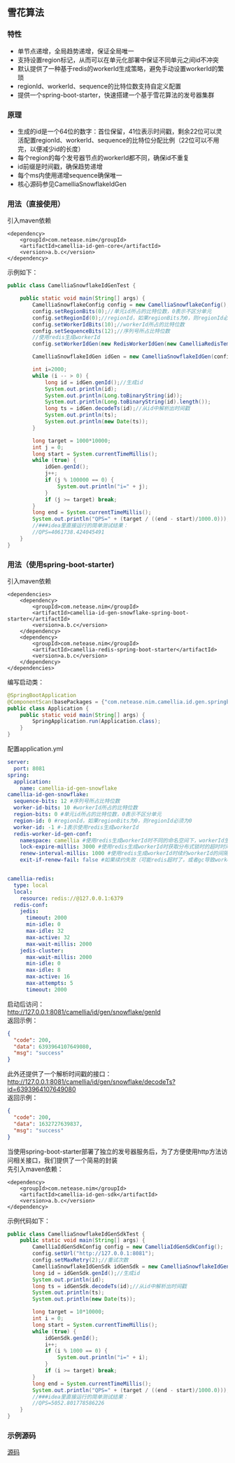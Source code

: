 
## 雪花算法
### 特性
* 单节点递增，全局趋势递增，保证全局唯一
* 支持设置region标记，从而可以在单元化部署中保证不同单元之间id不冲突
* 默认提供了一种基于redis的workerId生成策略，避免手动设置workerId的繁琐  
* regionId、workerId、sequence的比特位数支持自定义配置
* 提供一个spring-boot-starter，快速搭建一个基于雪花算法的发号器集群

### 原理
* 生成的id是一个64位的数字：首位保留，41位表示时间戳，剩余22位可以灵活配置regionId、workerId、sequence的比特位分配比例（22位可以不用完，以便减少id的长度）  
* 每个region的每个发号器节点的workerId都不同，确保id不重复  
* id前缀是时间戳，确保趋势递增
* 每个ms内使用递增sequence确保唯一    
* 核心源码参见CamelliaSnowflakeIdGen  

### 用法（直接使用）
引入maven依赖
```
<dependency>
    <groupId>com.netease.nim</groupId>
    <artifactId>camellia-id-gen-core</artifactId>
    <version>a.b.c</version>
</dependency>
```
示例如下：
```java
public class CamelliaSnowflakeIdGenTest {

    public static void main(String[] args) {
        CamelliaSnowflakeConfig config = new CamelliaSnowflakeConfig();
        config.setRegionBits(0);//单元id所占的比特位数，0表示不区分单元
        config.setRegionId(0);//regionId，如果regionBits为0，则regionId必须为0
        config.setWorkerIdBits(10);//workerId所占的比特位数
        config.setSequenceBits(12);//序列号所占比特位数
        //使用redis生成workerId
        config.setWorkerIdGen(new RedisWorkerIdGen(new CamelliaRedisTemplate("redis://@127.0.0.1:6379")));

        CamelliaSnowflakeIdGen idGen = new CamelliaSnowflakeIdGen(config);

        int i=2000;
        while (i -- > 0) {
            long id = idGen.genId();//生成id
            System.out.println(id);
            System.out.println(Long.toBinaryString(id));
            System.out.println(Long.toBinaryString(id).length());
            long ts = idGen.decodeTs(id);//从id中解析出时间戳
            System.out.println(ts);
            System.out.println(new Date(ts));
        }

        long target = 1000*10000;
        int j = 0;
        long start = System.currentTimeMillis();
        while (true) {
            idGen.genId();
            j++;
            if (j % 100000 == 0) {
                System.out.println("i=" + j);
            }
            if (j >= target) break;
        }
        long end = System.currentTimeMillis();
        System.out.println("QPS=" + (target / ((end - start)/1000.0)));
        //###idea里直接运行的简单测试结果：
        //QPS=4061738.424045491
    }
}

```

### 用法（使用spring-boot-starter)
引入maven依赖
```
<dependencies>
    <dependency>
        <groupId>com.netease.nim</groupId>
        <artifactId>camellia-id-gen-snowflake-spring-boot-starter</artifactId>
        <version>a.b.c</version>
    </dependency>
    <dependency>
        <groupId>com.netease.nim</groupId>
        <artifactId>camellia-redis-spring-boot-starter</artifactId>
        <version>a.b.c</version>
    </dependency>
</dependencies>
```
编写启动类：
```java
@SpringBootApplication
@ComponentScan(basePackages = {"com.netease.nim.camellia.id.gen.springboot.snowflake"})
public class Application {
    public static void main(String[] args) {
        SpringApplication.run(Application.class);
    }
}
```
配置application.yml
```yaml
server:
  port: 8081
spring:
  application:
    name: camellia-id-gen-snowflake
camellia-id-gen-snowflake:
  sequence-bits: 12 #序列号所占比特位数
  worker-id-bits: 10 #workerId所占的比特位数
  region-bits: 0 #单元id所占的比特位数，0表示不区分单元
  region-id: 0 #regionId，如果regionBits为0，则regionId必须为0
  worker-id: -1 #-1表示使用redis生成workerId
  redis-worker-id-gen-conf:
    namespace: camellia #使用redis生成workerId时不同的命名空间下，workerId生成互不干扰
    lock-expire-millis: 3000 #使用redis生成workerId时获取分布式锁时的超时时间
    renew-interval-millis: 1000 #使用redis生成workerId时续约workerId的间隔
    exit-if-renew-fail: false #如果续约失败（可能redis超时了，或者gc导致workerId被其他进程抢走了，概率较低），是否进程退出，默认false


camellia-redis:
  type: local
  local:
    resource: redis://@127.0.0.1:6379
  redis-conf:
    jedis:
      timeout: 2000
      min-idle: 0
      max-idle: 32
      max-active: 32
      max-wait-millis: 2000
    jedis-cluster:
      max-wait-millis: 2000
      min-idle: 0
      max-idle: 8
      max-active: 16
      max-attempts: 5
      timeout: 2000
```
启动后访问：  
http://127.0.0.1:8081/camellia/id/gen/snowflake/genId  
返回示例：  
```json
{
  "code": 200,
  "data": 6393964107649080,
  "msg": "success"
}
```
此外还提供了一个解析时间戳的接口：  
http://127.0.0.1:8081/camellia/id/gen/snowflake/decodeTs?id=6393964107649080  
返回示例：  
```json
{
  "code": 200,
  "data": 1632727639837,
  "msg": "success"
}
```  

当使用spring-boot-starter部署了独立的发号器服务后，为了方便使用http方法访问相关接口，我们提供了一个简易的封装    
先引入maven依赖：  
```
<dependency>
    <groupId>com.netease.nim</groupId>
    <artifactId>camellia-id-gen-sdk</artifactId>
    <version>a.b.c</version>
</dependency>
```
示例代码如下：  
```java
public class CamelliaSnowflakeIdGenSdkTest {
    public static void main(String[] args) {
        CamelliaIdGenSdkConfig config = new CamelliaIdGenSdkConfig();
        config.setUrl("http://127.0.0.1:8081");
        config.setMaxRetry(2);//重试次数
        CamelliaSnowflakeIdGenSdk idGenSdk = new CamelliaSnowflakeIdGenSdk(config);
        long id = idGenSdk.genId();//生成id
        System.out.println(id);
        long ts = idGenSdk.decodeTs(id);//从id中解析出时间戳
        System.out.println(ts);
        System.out.println(new Date(ts));

        long target = 10*10000;
        int i = 0;
        long start = System.currentTimeMillis();
        while (true) {
            idGenSdk.genId();
            i++;
            if (i % 1000 == 0) {
                System.out.println("i=" + i);
            }
            if (i >= target) break;
        }
        long end = System.currentTimeMillis();
        System.out.println("QPS=" + (target / ((end - start)/1000.0)));
        //###idea里直接运行的简单测试结果：
        //QPS=5052.801778586226
    }
}


```

### 示例源码
[源码](/camellia-samples/camellia-id-gen-snowflake-samples)